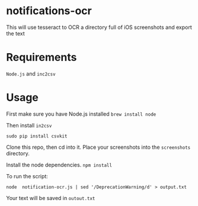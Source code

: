 # notifications-ocr
This will use tesseract to OCR a directory full of iOS screenshots and export the text

# Requirements
`Node.js` and `inc2csv`

# Usage
First make sure you have Node.js installed
```brew install node```

Then install `in2csv`

```sudo pip install csvkit```

Clone this repo, then cd into it. Place your screenshots into the `screenshots` directory.

Install the node dependencies.
```npm install```

To run the script:

```node  notification-ocr.js | sed '/DeprecationWarning/d' > output.txt```

Your text will be saved in `outout.txt`
